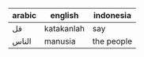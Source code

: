 | arabic | english | indonesia |
| --- | --- | --- |
| قل | katakanlah | say |
| الناس | manusia | the people |
